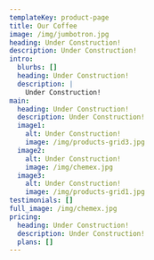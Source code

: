 ```yaml
---
templateKey: product-page
title: Our Coffee
image: /img/jumbotron.jpg
heading: Under Construction!
description: Under Construction!
intro:
  blurbs: []
  heading: Under Construction!
  description: |
    Under Construction!
main:
  heading: Under Construction!
  description: Under Construction!
  image1:
    alt: Under Construction!
    image: /img/products-grid3.jpg
  image2:
    alt: Under Construction!
    image: /img/chemex.jpg
  image3:
    alt: Under Construction!
    image: /img/products-grid1.jpg
testimonials: []
full_image: /img/chemex.jpg
pricing:
  heading: Under Construction!
  description: Under Construction!
  plans: []
---
```


